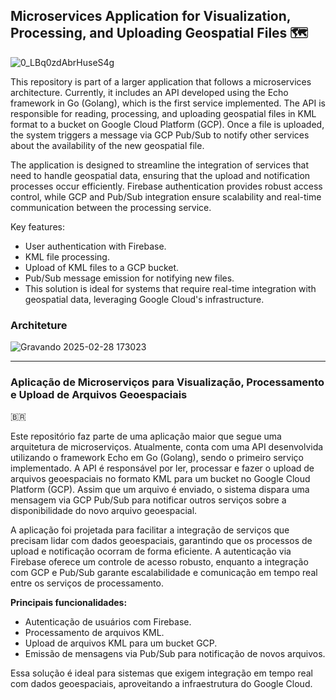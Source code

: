 ## Microservices Application for Visualization, Processing, and Uploading Geospatial Files 🗺️

![0_LBq0zdAbrHuseS4g](https://github.com/user-attachments/assets/b8586096-cb78-4976-bb54-4b9cd4a77375)

This repository is part of a larger application that follows a microservices architecture. Currently, it includes an API developed using the Echo framework in Go (Golang), which is the first service implemented. The API is responsible for reading, processing, and uploading geospatial files in KML format to a bucket on Google Cloud Platform (GCP). Once a file is uploaded, the system triggers a message via GCP Pub/Sub to notify other services about the availability of the new geospatial file.

The application is designed to streamline the integration of services that need to handle geospatial data, ensuring that the upload and notification processes occur efficiently. Firebase authentication provides robust access control, while GCP and Pub/Sub integration ensure scalability and real-time communication between the processing service.

Key features:

- User authentication with Firebase.
- KML file processing.
- Upload of KML files to a GCP bucket.
- Pub/Sub message emission for notifying new files.
- This solution is ideal for systems that require real-time integration with geospatial data, leveraging Google Cloud's infrastructure.

### Architeture
![Gravando 2025-02-28 173023](https://github.com/user-attachments/assets/e6e3fb38-53ba-4e6d-aead-31c760e07537)

<hr>

### Aplicação de Microserviços para Visualização, Processamento e Upload de Arquivos Geoespaciais

🇧🇷

Este repositório faz parte de uma aplicação maior que segue uma arquitetura de microserviços. Atualmente, conta com uma API desenvolvida utilizando o framework Echo em Go (Golang), sendo o primeiro serviço implementado. A API é responsável por ler, processar e fazer o upload de arquivos geoespaciais no formato KML para um bucket no Google Cloud Platform (GCP). Assim que um arquivo é enviado, o sistema dispara uma mensagem via GCP Pub/Sub para notificar outros serviços sobre a disponibilidade do novo arquivo geoespacial.

A aplicação foi projetada para facilitar a integração de serviços que precisam lidar com dados geoespaciais, garantindo que os processos de upload e notificação ocorram de forma eficiente. A autenticação via Firebase oferece um controle de acesso robusto, enquanto a integração com GCP e Pub/Sub garante escalabilidade e comunicação em tempo real entre os serviços de processamento.

**Principais funcionalidades:**

- Autenticação de usuários com Firebase.
- Processamento de arquivos KML.
- Upload de arquivos KML para um bucket GCP.
- Emissão de mensagens via Pub/Sub para notificação de novos arquivos.

Essa solução é ideal para sistemas que exigem integração em tempo real com dados geoespaciais, aproveitando a infraestrutura do Google Cloud.
